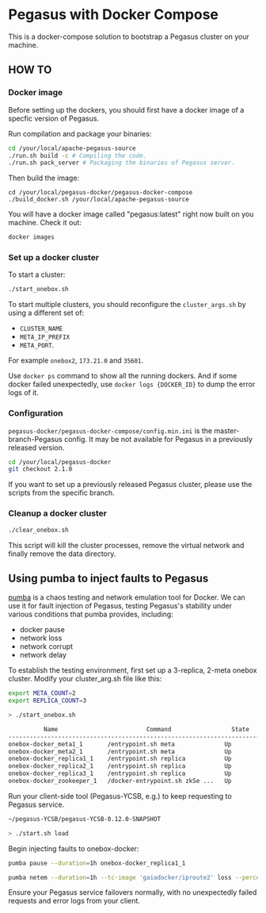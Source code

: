 # Pegasus with Docker Compose

This is a docker-compose solution to bootstrap a Pegasus cluster
on your machine.

## HOW TO

### Docker image

Before setting up the dockers, you should first have a docker image of a specfic version of Pegasus.

Run compilation and package your binaries:

```sh
cd /your/local/apache-pegasus-source
./run.sh build -c # Compiling the code.
./run.sh pack_server # Packaging the binaries of Pegasus server.
```

Then build the image:

```
cd /your/local/pegasus-docker/pegasus-docker-compose
./build_docker.sh /your/local/apache-pegasus-source
```

You will have a docker image called "pegasus:latest" right now built on you machine. Check it out:

```sh
docker images
```

### Set up a docker cluster

To start a cluster:

```sh
./start_onebox.sh
```

To start multiple clusters, you should reconfigure the `cluster_args.sh` by using a different set of:

- `CLUSTER_NAME`
- `META_IP_PREFIX`
- `META_PORT`.

For example `onebox2`, `173.21.0` and `35601`.

Use `docker ps` command to show all the running dockers. And if some docker failed unexpectedly,
use `docker logs {DOCKER_ID}` to dump the error logs of it.

### Configuration

`pegasus-docker/pegasus-docker-compose/config.min.ini` is the master-branch-Pegasus config. It may be not available
for Pegasus in a previously released version.

```sh
cd /your/local/pegasus-docker
git checkout 2.1.0
```

If you want to set up a previously released Pegasus cluster, please use the scripts from the specific branch.

### Cleanup a docker cluster

```sh
./clear_onebox.sh
```

This script will kill the cluster processes, remove the virtual network and finally remove the data directory.

## Using pumba to inject faults to Pegasus

[pumba](https://github.com/alexei-led/pumba) is a chaos testing and network emulation tool for Docker. We can use it
for fault injection of Pegasus, testing Pegasus's stability under various conditions
that pumba provides, including:

- docker pause
- network loss
- network corrupt
- network delay

To establish the testing environment, first set up a 3-replica, 2-meta onebox cluster. Modify your cluster_arg.sh file like this:

```sh
export META_COUNT=2
export REPLICA_COUNT=3
```

```sh
> ./start_onebox.sh

          Name                         Command                 State                         Ports
---------------------------------------------------------------------------------------------------------------------
onebox-docker_meta1_1       /entrypoint.sh meta              Up           0.0.0.0:34601->34601/tcp
onebox-docker_meta2_1       /entrypoint.sh meta              Up           0.0.0.0:34602->34601/tcp
onebox-docker_replica1_1    /entrypoint.sh replica           Up           0.0.0.0:32774->34801/tcp
onebox-docker_replica2_1    /entrypoint.sh replica           Up           0.0.0.0:32776->34801/tcp
onebox-docker_replica3_1    /entrypoint.sh replica           Up           0.0.0.0:32775->34801/tcp
onebox-docker_zookeeper_1   /docker-entrypoint.sh zkSe ...   Up           0.0.0.0:32777->2181/tcp, 2888/tcp, 3888/tcp
```

Run your client-side tool (Pegasus-YCSB, e.g.) to keep requesting to Pegasus service.

```sh
~/pegasus-YCSB/pegasus-YCSB-0.12.0-SNAPSHOT

> ./start.sh load
```

Begin injecting faults to onebox-docker:

```sh
pumba pause --duration=1h onebox-docker_replica1_1

pumba netem --duration=1h --tc-image 'gaiadocker/iproute2' loss --percent 100 onebox-docker_replica1_1
```

Ensure your Pegasus service failovers normally, with no unexpectedly failed requests and error logs from your client.
